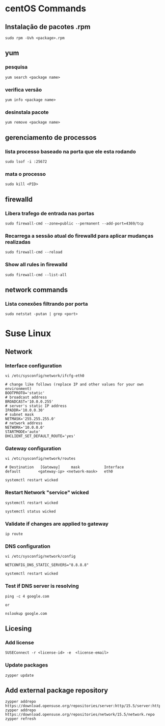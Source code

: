 # centOS Commands



## Instalação de pacotes .rpm

```sudo rpm -Uvh <package>.rpm```


## yum

### pesquisa

```yum search <package name>```

### verifica versão

```yum info <package name>```

### desinstala pacote

```yum remove <package name>```


## gerenciamento de processos

### lista processo baseado na porta que ele esta rodando 

```sudo lsof -i :25672```

### mata o processo    

```sudo kill <PID>```



## firewalld

### Libera trafego de entrada nas portas    

```sudo firewall-cmd --zone=public --permanent --add-port=4369/tcp```

### Recarrega a sessão atual do firewalld para aplicar mudanças realizadas

```sudo firewall-cmd --reload```

### Show all rules in firewalld
```sudo firewall-cmd --list-all```


## network commands

### Lista conexões filtrando por porta   

```sudo netstat -putan | grep <port>```


# Suse Linux

## Network

### Interface configuration
``` vi /etc/sysconfig/network/ifcfg-eth0 ```
```
# change like follows (replace IP and other values for your own environment)
BOOTPROTO='static'
# broadcast address
BROADCAST='10.0.0.255'
# server's static IP address
IPADDR='10.0.0.30'
# subnet mask
NETMASK='255.255.255.0'
# network address
NETWORK='10.0.0.0'
STARTMODE='auto'
DHCLIENT_SET_DEFAULT_ROUTE='yes'
```

### Gateway configuration
``` vi /etc/sysconfig/network/routes ```
```
# Destination   [Gateway]     mask           Interface
default        <gateway-ip> <network-mask>   eth0 
```
``` systemctl restart wicked ```
### Restart Network "service" wicked

```
systemctl restart wicked

systemctl status wicked
```

### Validate if changes are applied to gateway
```
ip route
```

### DNS configuration
``` vi /etc/sysconfig/network/config ```
```
NETCONFIG_DNS_STATIC_SERVERS="8.8.8.8"
```
``` systemctl restart wicked ```

### Test if DNS server is resolving
```
ping -c 4 google.com

or

nslookup google.com

```
## Licesing

### Add license

``` SUSEConnect -r <license-id> -e  <license-email> ```

### Update packages

``` zypper update ```

## Add external package repository

``` 
zypper addrepo https://download.opensuse.org/repositories/server:http/15.5/server:http.repo
zypper addrepo https://download.opensuse.org/repositories/network/15.5/network.repo
zypper refresh
```
